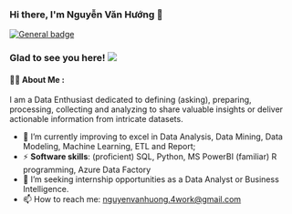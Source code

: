 <!--<h1 align="center">
Hi there, I'm Nguyễn Văn Hướng 👋
</h1>-->
### Hi there, I'm Nguyễn Văn Hướng 👋
[![General badge](https://img.shields.io/badge/LinkedIn-0077B5?style=for-the-badge&logo=linkedin&logoColor=white)](https://www.linkedin.com/in/hiiamhuong/)

### Glad to see you here! ![](https://komarev.com/ghpvc/?username=HiIAmHuong&label=Visitors)

#### :man_technologist: About Me :
I am a Data Enthusiast dedicated to defining (asking), preparing, processing, collecting and analyzing to share valuable insights or deliver actionable information from intricate datasets.

- 🚀 I’m currently improving to excel in Data Analysis, Data Mining, Data Modeling, Machine Learning, ETL and Report;
- ⚡ **Software skills**: (proficient) SQL, Python, MS PowerBI (familiar) R programming, Azure Data Factory
- 🔭 I’m seeking internship opportunities as a Data Analyst or Business Intelligence.
- :mailbox: How to reach me: nguyenvanhuong.4work@gmail.com

<!--
<h2> 🚀 &nbsp;Some Tools I Have Used and Learned</h2>
<p align="left">
<img src="https://cdn.jsdelivr.net/gh/devicons/devicon/icons/microsoftsqlserver/microsoftsqlserver-plain-wordmark.svg" alt="vscode" width="45" height="45"/>
<img src="https://cdn.jsdelivr.net/gh/devicons/devicon/icons/python/python-original-wordmark.svg" alt="bash" width="45" height="45"/>
<img src="https://cdn.jsdelivr.net/gh/devicons/devicon/icons/php/php-original.svg" alt="php" width="45" height="45"/>
</p>-->
<!--
**HiIAmHuong/HiIAmHuong** is a ✨ _special_ ✨ repository because its `README.md` (this file) appears on your GitHub profile.

Here are some ideas to get you started:

- 🔭 I’m currently working on ...
- 🌱 I’m currently learning ...
- 👯 I’m looking to collaborate on ...
- 🤔 I’m looking for help with ...
- 💬 Ask me about ...
- 📫 How to reach me: ...
- 😄 Pronouns: ...
- ⚡ Fun fact: ...
-->

